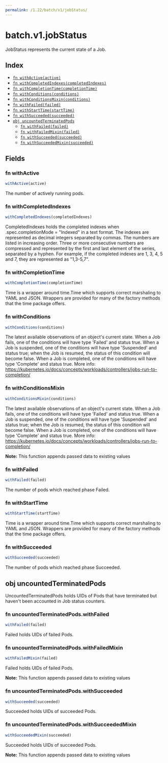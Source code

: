 ```yaml
---
permalink: /1.22/batch/v1/jobStatus/
---
```


# batch.v1.jobStatus

JobStatus represents the current state of a Job.

## Index

* [`fn withActive(active)`](#fn-withactive)
* [`fn withCompletedIndexes(completedIndexes)`](#fn-withcompletedindexes)
* [`fn withCompletionTime(completionTime)`](#fn-withcompletiontime)
* [`fn withConditions(conditions)`](#fn-withconditions)
* [`fn withConditionsMixin(conditions)`](#fn-withconditionsmixin)
* [`fn withFailed(failed)`](#fn-withfailed)
* [`fn withStartTime(startTime)`](#fn-withstarttime)
* [`fn withSucceeded(succeeded)`](#fn-withsucceeded)
* [`obj uncountedTerminatedPods`](#obj-uncountedterminatedpods)
  * [`fn withFailed(failed)`](#fn-uncountedterminatedpodswithfailed)
  * [`fn withFailedMixin(failed)`](#fn-uncountedterminatedpodswithfailedmixin)
  * [`fn withSucceeded(succeeded)`](#fn-uncountedterminatedpodswithsucceeded)
  * [`fn withSucceededMixin(succeeded)`](#fn-uncountedterminatedpodswithsucceededmixin)

## Fields

### fn withActive

```ts
withActive(active)
```

The number of actively running pods.

### fn withCompletedIndexes

```ts
withCompletedIndexes(completedIndexes)
```

CompletedIndexes holds the completed indexes when .spec.completionMode = "Indexed" in a text format. The indexes are represented as decimal integers separated by commas. The numbers are listed in increasing order. Three or more consecutive numbers are compressed and represented by the first and last element of the series, separated by a hyphen. For example, if the completed indexes are 1, 3, 4, 5 and 7, they are represented as "1,3-5,7".

### fn withCompletionTime

```ts
withCompletionTime(completionTime)
```

Time is a wrapper around time.Time which supports correct marshaling to YAML and JSON.  Wrappers are provided for many of the factory methods that the time package offers.

### fn withConditions

```ts
withConditions(conditions)
```

The latest available observations of an object's current state. When a Job fails, one of the conditions will have type 'Failed' and status true. When a Job is suspended, one of the conditions will have type 'Suspended' and status true; when the Job is resumed, the status of this condition will become false. When a Job is completed, one of the conditions will have type 'Complete' and status true. More info: https://kubernetes.io/docs/concepts/workloads/controllers/jobs-run-to-completion/

### fn withConditionsMixin

```ts
withConditionsMixin(conditions)
```

The latest available observations of an object's current state. When a Job fails, one of the conditions will have type 'Failed' and status true. When a Job is suspended, one of the conditions will have type 'Suspended' and status true; when the Job is resumed, the status of this condition will become false. When a Job is completed, one of the conditions will have type 'Complete' and status true. More info: https://kubernetes.io/docs/concepts/workloads/controllers/jobs-run-to-completion/

**Note:** This function appends passed data to existing values

### fn withFailed

```ts
withFailed(failed)
```

The number of pods which reached phase Failed.

### fn withStartTime

```ts
withStartTime(startTime)
```

Time is a wrapper around time.Time which supports correct marshaling to YAML and JSON.  Wrappers are provided for many of the factory methods that the time package offers.

### fn withSucceeded

```ts
withSucceeded(succeeded)
```

The number of pods which reached phase Succeeded.

## obj uncountedTerminatedPods

UncountedTerminatedPods holds UIDs of Pods that have terminated but haven't been accounted in Job status counters.

### fn uncountedTerminatedPods.withFailed

```ts
withFailed(failed)
```

Failed holds UIDs of failed Pods.

### fn uncountedTerminatedPods.withFailedMixin

```ts
withFailedMixin(failed)
```

Failed holds UIDs of failed Pods.

**Note:** This function appends passed data to existing values

### fn uncountedTerminatedPods.withSucceeded

```ts
withSucceeded(succeeded)
```

Succeeded holds UIDs of succeeded Pods.

### fn uncountedTerminatedPods.withSucceededMixin

```ts
withSucceededMixin(succeeded)
```

Succeeded holds UIDs of succeeded Pods.

**Note:** This function appends passed data to existing values